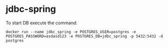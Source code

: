 # jdbc-spring
To start DB execute the command:

`docker run --name jdbc_spring -e POSTGRES_USER=postgres -e POSTGRES_PASSWORD=asdasd123 -e POSTGRES_DB=jdbc_spring -p 5432:5432 -d postgres`